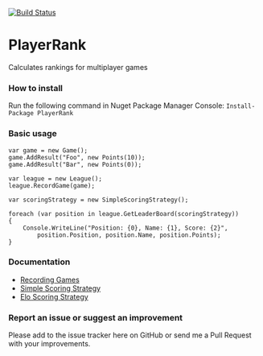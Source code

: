 [![Build Status](https://eadie.visualstudio.com/PlayerRank/_apis/build/status/PlayerRank%20-%20Build?branchName=master)](https://eadie.visualstudio.com/PlayerRank/_build/latest?definitionId=4&branchName=master)

# PlayerRank
Calculates rankings for multiplayer games

### How to install

Run the following command in Nuget Package Manager Console: `Install-Package PlayerRank`

### Basic usage

```
var game = new Game();
game.AddResult("Foo", new Points(10));
game.AddResult("Bar", new Points(0));

var league = new League();
league.RecordGame(game);

var scoringStrategy = new SimpleScoringStrategy();

foreach (var position in league.GetLeaderBoard(scoringStrategy))
{
    Console.WriteLine("Position: {0}, Name: {1}, Score: {2}",
        position.Position, position.Name, position.Points);
}
```

### Documentation

- [Recording Games](Docs/RecordingAGame.md)
- [Simple Scoring Strategy](Docs/SimpleStrategy.md)
- [Elo Scoring Strategy](Docs/EloStrategy.md)

### Report an issue or suggest an improvement

Please add to the issue tracker here on GitHub or send me a Pull Request with your improvements.
